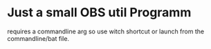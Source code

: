 # Just a small OBS util Programm

requires a commandline arg so use witch shortcut or launch from the commandline/bat file.
